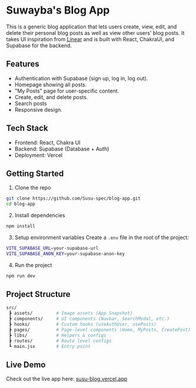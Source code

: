 # Suwayba's Blog App
This is a generic blog application that lets users create, view, edit, and delete their personal blog posts as well as view other users' blog posts. It takes UI inspiration from [Linear](https://linear.app/now) and is built with React, ChakraUI, and Supabase for the backend.


## Features
- Authentication with Supabase (sign up, log in, log out).
- Homepage showing all posts.
- "My Posts" page for user-specific content.
- Create, edit, and delete posts.
- Search posts
- Responsive design.


## Tech Stack
- Frontend: React, Chakra UI
- Backend: Supabase (Database + Auth)
- Deployment: Vercel

## Getting Started
1. Clone the repo
```bash
git clone https://github.com/Susu-spec/blog-app.git
cd blog-app
```

2. Install dependencies
```bash
npm install
```

3. Setup environment variables
Create a `.env` file in the root of the project:
```bash
VITE_SUPABASE_URL=your-supabase-url
VITE_SUPABASE_ANON_KEY=your-supabase-anon-key
```

4. Run the project
```bash
npm run dev
```


## Project Structure
```bash
src/
 ┣ assets/         # Image assets (App Snapshot)
 ┣ components/     # UI components (Navbar, SearchModal, etc.)
 ┣ hooks/          # Custom hooks (useAuthUser, usePosts)
 ┣ pages/          # Page-level components (Home, MyPosts, CreatePost)
 ┣ libs/           # Helpers & configs
 ┣ routes/         # Route level configs
 ┗ main.jsx        # Entry point
```


##  Live Demo
Check out the live app here: [susu-blog.vercel.app](https://susu-blog.vercel.app/)